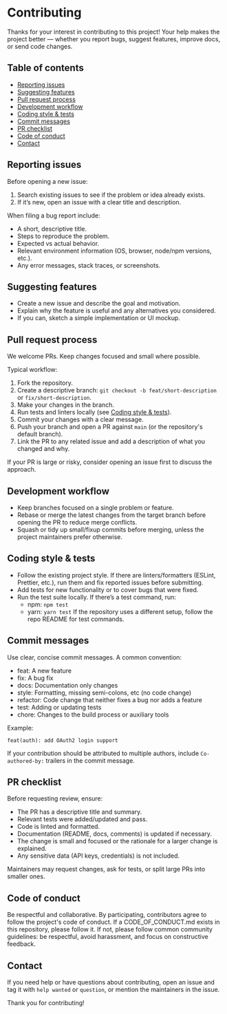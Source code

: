  # Contributing

Thanks for your interest in contributing to this project! Your help makes the project better — whether you report bugs, suggest features, improve docs, or send code changes.

## Table of contents
- [Reporting issues](#reporting-issues)
- [Suggesting features](#suggesting-features)
- [Pull request process](#pull-request-process)
- [Development workflow](#development-workflow)
- [Coding style & tests](#coding-style--tests)
- [Commit messages](#commit-messages)
- [PR checklist](#pr-checklist)
- [Code of conduct](#code-of-conduct)
- [Contact](#contact)

## Reporting issues
Before opening a new issue:
1. Search existing issues to see if the problem or idea already exists.
2. If it’s new, open an issue with a clear title and description.

When filing a bug report include:
- A short, descriptive title.
- Steps to reproduce the problem.
- Expected vs actual behavior.
- Relevant environment information (OS, browser, node/npm versions, etc.).
- Any error messages, stack traces, or screenshots.

## Suggesting features
- Create a new issue and describe the goal and motivation.
- Explain why the feature is useful and any alternatives you considered.
- If you can, sketch a simple implementation or UI mockup.

## Pull request process
We welcome PRs. Keep changes focused and small where possible.

Typical workflow:
1. Fork the repository.
2. Create a descriptive branch: `git checkout -b feat/short-description` or `fix/short-description`.
3. Make your changes in the branch.
4. Run tests and linters locally (see [Coding style & tests](#coding-style--tests)).
5. Commit your changes with a clear message.
6. Push your branch and open a PR against `main` (or the repository's default branch).
7. Link the PR to any related issue and add a description of what you changed and why.

If your PR is large or risky, consider opening an issue first to discuss the approach.

## Development workflow
- Keep branches focused on a single problem or feature.
- Rebase or merge the latest changes from the target branch before opening the PR to reduce merge conflicts.
- Squash or tidy up small/fixup commits before merging, unless the project maintainers prefer otherwise.

## Coding style & tests
- Follow the existing project style. If there are linters/formatters (ESLint, Prettier, etc.), run them and fix reported issues before submitting.
- Add tests for new functionality or to cover bugs that were fixed.
- Run the test suite locally. If there’s a test command, run:
  - npm: `npm test`
  - yarn: `yarn test`
  If the repository uses a different setup, follow the repo README for test commands.

## Commit messages
Use clear, concise commit messages. A common convention:
- feat: A new feature
- fix: A bug fix
- docs: Documentation only changes
- style: Formatting, missing semi-colons, etc (no code change)
- refactor: Code change that neither fixes a bug nor adds a feature
- test: Adding or updating tests
- chore: Changes to the build process or auxiliary tools

Example:
```
feat(auth): add OAuth2 login support
```

If your contribution should be attributed to multiple authors, include `Co-authored-by:` trailers in the commit message.

## PR checklist
Before requesting review, ensure:
- The PR has a descriptive title and summary.
- Relevant tests were added/updated and pass.
- Code is linted and formatted.
- Documentation (README, docs, comments) is updated if necessary.
- The change is small and focused or the rationale for a larger change is explained.
- Any sensitive data (API keys, credentials) is not included.

Maintainers may request changes, ask for tests, or split large PRs into smaller ones.

## Code of conduct
Be respectful and collaborative. By participating, contributors agree to follow the project's code of conduct. If a CODE_OF_CONDUCT.md exists in this repository, please follow it. If not, please follow common community guidelines: be respectful, avoid harassment, and focus on constructive feedback.

## Contact
If you need help or have questions about contributing, open an issue and tag it with `help wanted` or `question`, or mention the maintainers in the issue.

Thank you for contributing!